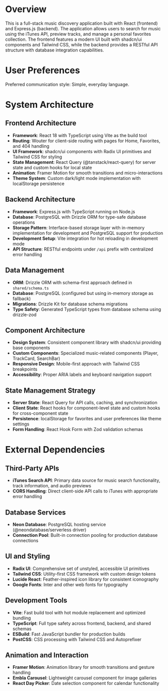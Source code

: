 # Overview

This is a full-stack music discovery application built with React (frontend) and Express.js (backend). The application allows users to search for music using the iTunes API, preview tracks, and manage a personal favorites collection. The frontend features a modern UI built with shadcn/ui components and Tailwind CSS, while the backend provides a RESTful API structure with database integration capabilities.

# User Preferences

Preferred communication style: Simple, everyday language.

# System Architecture

## Frontend Architecture
- **Framework**: React 18 with TypeScript using Vite as the build tool
- **Routing**: Wouter for client-side routing with pages for Home, Favorites, and 404 handling
- **UI Framework**: shadcn/ui components with Radix UI primitives and Tailwind CSS for styling
- **State Management**: React Query (@tanstack/react-query) for server state and custom hooks for local state
- **Animation**: Framer Motion for smooth transitions and micro-interactions
- **Theme System**: Custom dark/light mode implementation with localStorage persistence

## Backend Architecture
- **Framework**: Express.js with TypeScript running on Node.js
- **Database**: PostgreSQL with Drizzle ORM for type-safe database operations
- **Storage Pattern**: Interface-based storage layer with in-memory implementation for development and PostgreSQL support for production
- **Development Setup**: Vite integration for hot reloading in development mode
- **API Structure**: RESTful endpoints under `/api` prefix with centralized error handling

## Data Management
- **ORM**: Drizzle ORM with schema-first approach defined in `shared/schema.ts`
- **Database**: PostgreSQL (configured but using in-memory storage as fallback)
- **Migrations**: Drizzle Kit for database schema migrations
- **Type Safety**: Generated TypeScript types from database schema using drizzle-zod

## Component Architecture
- **Design System**: Consistent component library with shadcn/ui providing base components
- **Custom Components**: Specialized music-related components (Player, TrackCard, SearchBar)
- **Responsive Design**: Mobile-first approach with Tailwind CSS breakpoints
- **Accessibility**: Proper ARIA labels and keyboard navigation support

## State Management Strategy
- **Server State**: React Query for API calls, caching, and synchronization
- **Client State**: React hooks for component-level state and custom hooks for cross-component state
- **Persistence**: localStorage for favorites and user preferences like theme settings
- **Form Handling**: React Hook Form with Zod validation schemas

# External Dependencies

## Third-Party APIs
- **iTunes Search API**: Primary data source for music search functionality, track information, and audio previews
- **CORS Handling**: Direct client-side API calls to iTunes with appropriate error handling

## Database Services
- **Neon Database**: PostgreSQL hosting service (@neondatabase/serverless driver)
- **Connection Pool**: Built-in connection pooling for production database connections

## UI and Styling
- **Radix UI**: Comprehensive set of unstyled, accessible UI primitives
- **Tailwind CSS**: Utility-first CSS framework with custom design tokens
- **Lucide React**: Feather-inspired icon library for consistent iconography
- **Google Fonts**: Inter and other web fonts for typography

## Development Tools
- **Vite**: Fast build tool with hot module replacement and optimized bundling
- **TypeScript**: Full type safety across frontend, backend, and shared schemas
- **ESBuild**: Fast JavaScript bundler for production builds
- **PostCSS**: CSS processing with Tailwind CSS and Autoprefixer

## Animation and Interaction
- **Framer Motion**: Animation library for smooth transitions and gesture handling
- **Embla Carousel**: Lightweight carousel component for image galleries
- **React Day Picker**: Date selection component for calendar functionality